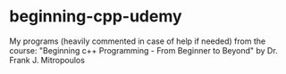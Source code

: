 # beginning-cpp-udemy
My programs (heavily commented in case of help if needed) from the course: "Beginning c++ Programming - From Beginner to Beyond" by Dr. Frank J. Mitropoulos
